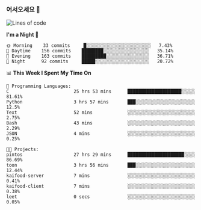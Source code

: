 ### 어서오세요 👋

<!--START_SECTION:waka-->
![Lines of code](https://img.shields.io/badge/From%20Hello%20World%20I%27ve%20Written-393172%20lines%20of%20code-blue)

**I'm a Night 🦉** 

```text
🌞 Morning    33 commits     █░░░░░░░░░░░░░░░░░░░░░░░░   7.43% 
🌆 Daytime    156 commits    ████████░░░░░░░░░░░░░░░░░   35.14% 
🌃 Evening    163 commits    █████████░░░░░░░░░░░░░░░░   36.71% 
🌙 Night      92 commits     █████░░░░░░░░░░░░░░░░░░░░   20.72%

```


📊 **This Week I Spent My Time On** 

```text
💬 Programming Languages: 
C                        25 hrs 53 mins      ████████████████████░░░░░   81.61% 
Python                   3 hrs 57 mins       ███░░░░░░░░░░░░░░░░░░░░░░   12.5% 
Text                     52 mins             ░░░░░░░░░░░░░░░░░░░░░░░░░   2.75% 
Bash                     43 mins             ░░░░░░░░░░░░░░░░░░░░░░░░░   2.29% 
JSON                     4 mins              ░░░░░░░░░░░░░░░░░░░░░░░░░   0.25%

🐱‍💻 Projects: 
pintos                   27 hrs 29 mins      █████████████████████░░░░   86.69% 
toon                     3 hrs 56 mins       ███░░░░░░░░░░░░░░░░░░░░░░   12.44% 
kaifood-server           7 mins              ░░░░░░░░░░░░░░░░░░░░░░░░░   0.41% 
kaifood-client           7 mins              ░░░░░░░░░░░░░░░░░░░░░░░░░   0.38% 
leet                     0 secs              ░░░░░░░░░░░░░░░░░░░░░░░░░   0.05%

```


<!--END_SECTION:waka-->
